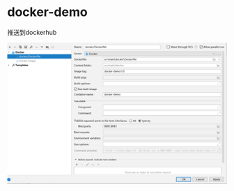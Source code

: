 # docker-demo
推送到dockerhub

![Image ](https://raw.githubusercontent.com/sunday123/docker-demo/master/src/main/docker/配置.png)